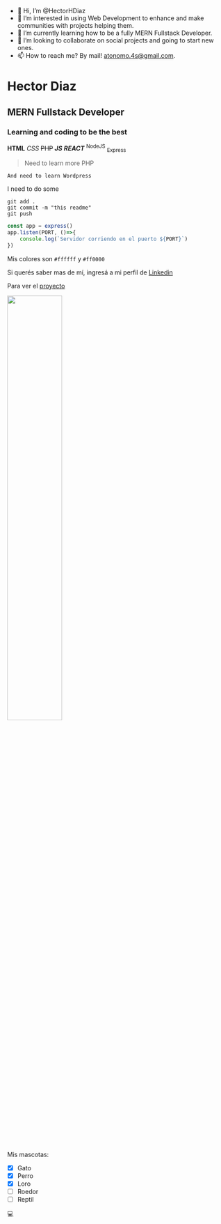 - 👋 Hi, I’m @HectorHDiaz
- 👀 I’m interested in using Web Development to enhance and make communities with projects helping them.
- 🌱 I’m currently learning how to be a fully MERN Fullstack Developer. 
- 💞️ I’m looking to collaborate on social projects and going to start new ones.
- 📫 How to reach me? By mail! atonomo.4s@gmail.com.

<!---
HectorHDiaz/HectorHDiaz is a ✨ special ✨ repository because its `README.md` (this file) appears on your GitHub profile.
You can click the Preview link to take a look at your changes.
--->

# Hector Diaz
## MERN Fullstack Developer
### Learning and coding to be the best

**HTML**
*CSS*
~~PHP~~
**_JS_**
***REACT***
<sup>NodeJS</sup>
<sub>Express</sub>
>Need to learn more PHP

`And need to learn Wordpress`

I need to do some
```
git add .
git commit -m "this readme"
git push 
```
```javascript
const app = express()
app.listen(PORT, ()=>{
    console.log(`Servidor corriendo en el puerto ${PORT}`)
})
```
Mis colores son `#ffffff` y `#ff0000`

Si querés saber mas de mí, ingresá a mi perfil de [Linkedin](https://www.linkedin.com/in/hd-arg/)

Para ver el [proyecto](https://github.com/HectorHDiaz/HectorHDiaz/edit/main/README.md)

<picture>
  <img width="50% alt="mascots" src="https://s3.amazonaws.com/static.om.anigamy.net/static.selecciones.com.ar/App/Article/4370-560df2d4e6e55.jpg">
</picture>

Mis mascotas:
- [x] Gato
- [x] Perro
- [x] Loro
- [ ] Roedor
- [ ] Reptil

:computer:

